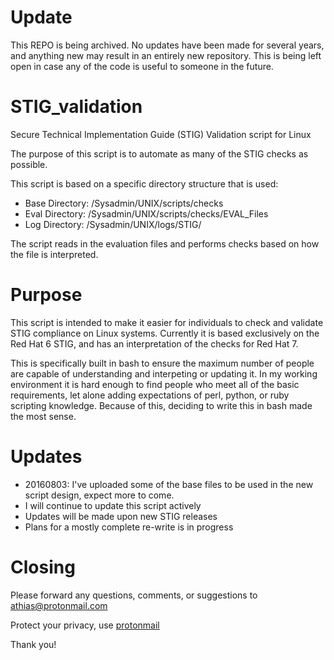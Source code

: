 # Update

This REPO is being archived.  No updates have been made for several years, and anything new may result in an entirely new repository.  This is being left open in case any of the code is useful to someone in the future.

# STIG_validation
Secure Technical Implementation Guide (STIG) Validation script for Linux 

The purpose of this script is to automate as many of the STIG checks as possible.

This script is based on a specific directory structure that is used:
- Base Directory: /Sysadmin/UNIX/scripts/checks
- Eval Directory: /Sysadmin/UNIX/scripts/checks/EVAL_Files
- Log Directory: /Sysadmin/UNIX/logs/STIG/

The script reads in the evaluation files and performs checks based on how the file is interpreted.

# Purpose

This script is intended to make it easier for individuals to check and validate STIG compliance on Linux systems.  Currently it is based exclusively on the Red Hat 6 STIG, and has an interpretation of the checks for Red Hat 7.

This is specifically built in bash to ensure the maximum number of people are capable of understanding and interpeting or updating it.  In my working environment it is hard enough to find people who meet all of the basic requirements, let alone adding expectations of perl, python, or ruby scripting knowledge.  Because of this, deciding to write this in bash made the most sense.

# Updates

- 20160803: I've uploaded some of the base files to be used in the new script design, expect more to come.
- I will continue to update this script actively
- Updates will be made upon new STIG releases
- Plans for a mostly complete re-write is in progress

# Closing

Please forward any questions, comments, or suggestions to athias@protonmail.com

Protect your privacy, use <a href="http://www.protonmail.com/">protonmail</a>

Thank you!
